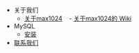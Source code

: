 - 关于我们
    - [关于max1024](about-us.md)
    - [关于max1024的 Wiki](about-wiki.md)
- MySQL
	- [安装](install.md)
- [联系我们](contact.md)

